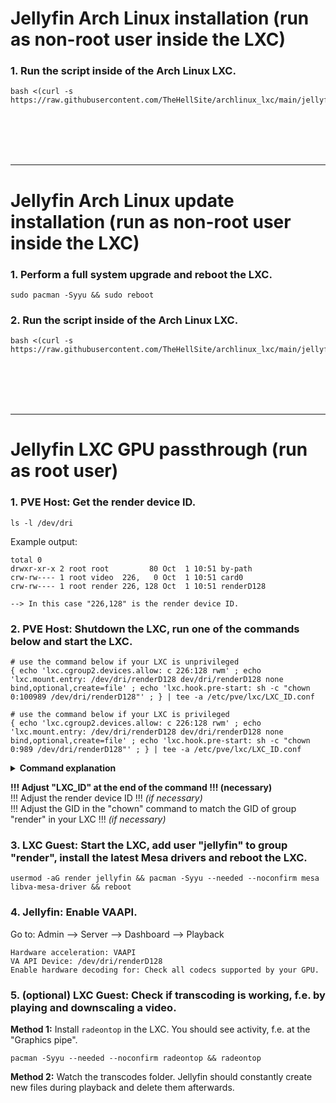 # Jellyfin Arch Linux installation (run as non-root user inside the LXC)

### 1. Run the script inside of the Arch Linux LXC.

  ```
  bash <(curl -s https://raw.githubusercontent.com/TheHellSite/archlinux_lxc/main/jellyfin/jellyfin_installer.sh)
  ```

<br />
<br />
<br />
<br />
<hr>

# Jellyfin Arch Linux update installation (run as non-root user inside the LXC)

### 1. Perform a full system upgrade and reboot the LXC.

  ```
  sudo pacman -Syyu && sudo reboot
  ```

### 2. Run the script inside of the Arch Linux LXC.

  ```
  bash <(curl -s https://raw.githubusercontent.com/TheHellSite/archlinux_lxc/main/jellyfin/jellyfin_updater.sh)
  ```

<br />
<br />
<br />
<br />
<hr>

# Jellyfin LXC GPU passthrough (run as root user)

### 1. PVE Host: Get the render device ID.

  ```
  ls -l /dev/dri
  ```

  Example output:
  ```
  total 0
  drwxr-xr-x 2 root root         80 Oct  1 10:51 by-path
  crw-rw---- 1 root video  226,   0 Oct  1 10:51 card0
  crw-rw---- 1 root render 226, 128 Oct  1 10:51 renderD128
  
  --> In this case "226,128" is the render device ID.
  ```

### 2. PVE Host: Shutdown the LXC, run one of the commands below and start the LXC.

  ```
  # use the command below if your LXC is unprivileged
  { echo 'lxc.cgroup2.devices.allow: c 226:128 rwm' ; echo 'lxc.mount.entry: /dev/dri/renderD128 dev/dri/renderD128 none bind,optional,create=file' ; echo 'lxc.hook.pre-start: sh -c "chown 0:100989 /dev/dri/renderD128"' ; } | tee -a /etc/pve/lxc/LXC_ID.conf
  
  # use the command below if your LXC is privileged
  { echo 'lxc.cgroup2.devices.allow: c 226:128 rwm' ; echo 'lxc.mount.entry: /dev/dri/renderD128 dev/dri/renderD128 none bind,optional,create=file' ; echo 'lxc.hook.pre-start: sh -c "chown 0:989 /dev/dri/renderD128"' ; } | tee -a /etc/pve/lxc/LXC_ID.conf
  ```

  <details>
  <summary><b>Command explanation</b></summary>
    
    1. Grant the LXC access to the render device of the PVE host.  
       ```lxc.cgroup2.devices.allow: c 226:128 rwm```
    2. Mount the render device in the LXC.  
       ```lxc.mount.entry: /dev/dri/renderD128 dev/dri/renderD128 none bind,optional,create=file```
    3. Change UID and GID of the render device to root:render on the PVE host during each start of the LXC.  
       ```lxc.hook.pre-start: sh -c "chown 0:100989 /dev/dri/renderD128"```
  </details>

  **!!! Adjust "LXC_ID" at the end of the command !!! (necessary)**\
  !!! Adjust the render device ID !!! *(if necessary)*\
  !!! Adjust the GID in the "chown" command to match the GID of group "render" in your LXC !!! *(if necessary)*



### 3. LXC Guest: Start the LXC, add user "jellyfin" to group "render", install the latest Mesa drivers and reboot the LXC.

  ```
  usermod -aG render jellyfin && pacman -Syyu --needed --noconfirm mesa libva-mesa-driver && reboot
  ```

### 4. Jellyfin: Enable VAAPI.

  Go to: Admin --> Server --> Dashboard --> Playback
  ```
  Hardware acceleration: VAAPI
  VA API Device: /dev/dri/renderD128
  Enable hardware decoding for: Check all codecs supported by your GPU.
  ```

### 5. (optional) LXC Guest: Check if transcoding is working, f.e. by playing and downscaling a video.

  **Method 1:** Install ```radeontop``` in the LXC. You should see activity, f.e. at the "Graphics pipe".
  ```
  pacman -Syyu --needed --noconfirm radeontop && radeontop
  ```

  **Method 2:** Watch the transcodes folder. Jellyfin should constantly create new files during playback and delete them afterwards.
